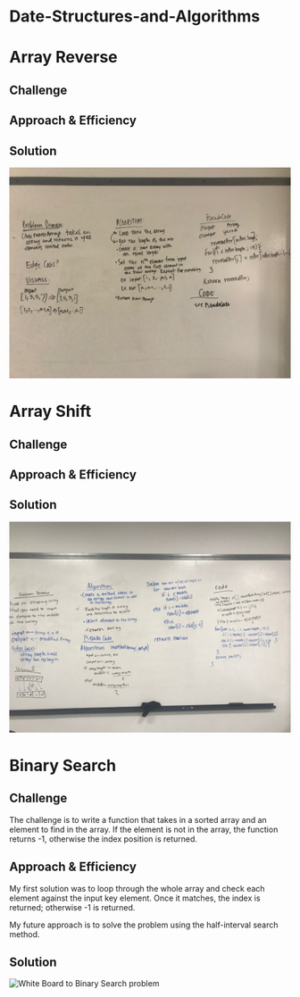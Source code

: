 # Date-Structures-and-Algorithms

# Array Reverse
## Challenge
## Approach & Efficiency
## Solution
![White Board to Array Reverse problem](assets/array_reverse.JPG)

# Array Shift
## Challenge
## Approach & Efficiency
## Solution
![White Board to Array Shift problem](/assets/array_shift.JPG)

# Binary Search 
## Challenge
The challenge is to write a function that takes in a sorted array and an element to find in the array. If the element is not in the array, the function returns -1, otherwise the index position is returned. 

## Approach & Efficiency
My first solution was to loop through the whole array and check each element against the input key element. Once it matches, the index is returned; otherwise -1 is returned. 

My future approach is to solve the problem using the half-interval search method.

## Solution
![White Board to Binary Search problem](/assests/array_binary_search.JPG)
